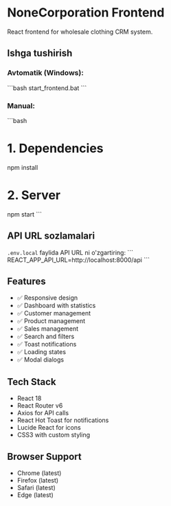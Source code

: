 # NoneCorporation Frontend

React frontend for wholesale clothing CRM system.

## Ishga tushirish

### Avtomatik (Windows):
\`\`\`bash
start_frontend.bat
\`\`\`

### Manual:
\`\`\`bash
# 1. Dependencies
npm install

# 2. Server
npm start
\`\`\`

## API URL sozlamalari

`.env.local` faylida API URL ni o'zgartiring:
\`\`\`
REACT_APP_API_URL=http://localhost:8000/api
\`\`\`

## Features

- ✅ Responsive design
- ✅ Dashboard with statistics
- ✅ Customer management
- ✅ Product management
- ✅ Sales management
- ✅ Search and filters
- ✅ Toast notifications
- ✅ Loading states
- ✅ Modal dialogs

## Tech Stack

- React 18
- React Router v6
- Axios for API calls
- React Hot Toast for notifications
- Lucide React for icons
- CSS3 with custom styling

## Browser Support

- Chrome (latest)
- Firefox (latest)
- Safari (latest)
- Edge (latest)
